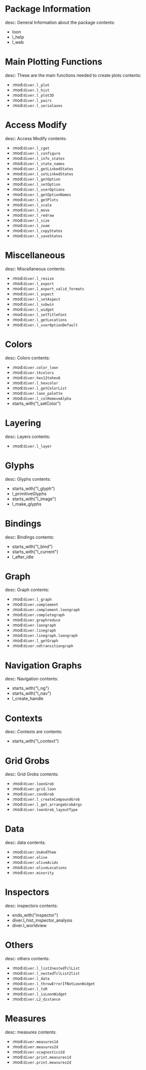 # Package Information
desc:  General Information about the package
contents:
- loon
- l_help
- l_web

# Main Plotting Functions
desc:  These are the main functions needed to create plots
contents:
- :mod:`diver.l_plot`
- :mod:`diver.l_hist`
- :mod:`diver.l_plot3D`
- :mod:`diver.l_pairs`
- :mod:`diver.l_serialaxes`

# Access Modify
desc: Access Modify
contents:
- :mod:`diver.l_cget`
- :mod:`diver.l_configure`
- :mod:`diver.l_info_states`
- :mod:`diver.l_state_names`
- :mod:`diver.l_getLinkedStates`
- :mod:`diver.l_setLinkedStates`
- :mod:`diver.l_getOption`
- :mod:`diver.l_setOption`
- :mod:`diver.l_userOptions`
- :mod:`diver.l_getOptionNames`
- :mod:`diver.l_getPlots`
- :mod:`diver.l_scale`
- :mod:`diver.l_move`
- :mod:`diver.l_redraw`
- :mod:`diver.l_size`
- :mod:`diver.l_zoom`
- :mod:`diver.l_copyStates`
- :mod:`diver.l_saveStates`

# Miscellaneous
desc: Miscellaneous
contents:
- :mod:`diver.l_resize`
- :mod:`diver.l_export`
- :mod:`diver.l_export_valid_formats`
- :mod:`diver.l_aspect`
- :mod:`diver.l_setAspect`
- :mod:`diver.l_subwin`
- :mod:`diver.l_widget`
- :mod:`diver.l_setTitleFont`
- :mod:`diver.l_getLocations`
- :mod:`diver.l_userOptionDefault`

# Colors
desc: Colors
contents:
- :mod:`diver.color_loon`
- :mod:`diver.tkcolors`
- :mod:`diver.hex12tohex6`
- :mod:`diver.l_hexcolor`
- :mod:`diver.l_getColorList`
- :mod:`diver.loon_palette`
- :mod:`diver.l_colRemoveAlpha`
- starts_with("l_setColor")

# Layering
desc: Layers
contents:
- :mod:`diver.l_layer`


# Glyphs
desc: Glyphs
contents:
- starts_with("l_glyph")
- l_primitiveGlyphs
- starts_with("l_image")
- l_make_glyphs

# Bindings
desc: Bindings
contents:
- starts_with("l_bind")
- starts_with("l_current")
- l_after_idle

# Graph
desc: Graph
contents:
- :mod:`diver.l_graph`
- :mod:`diver.complement`
- :mod:`diver.complement.loongraph`
- :mod:`diver.completegraph`
- :mod:`diver.graphreduce`
- :mod:`diver.loongraph`
- :mod:`diver.linegraph`
- :mod:`diver.linegraph.loongraph`
- :mod:`diver.l_getGraph`
- :mod:`diver.ndtransitiongraph`

# Navigation Graphs
desc: Navigation
contents:
- starts_with("l_ng")
- starts_with("l_nav")
- l_create_handle

# Contexts
desc: Contexts are
contents:
- starts_with("l_context")

# Grid Grobs
desc: Grid Grobs
contents:
- :mod:`diver.loonGrob`
- :mod:`diver.grid.loon`
- :mod:`diver.condGrob`
- :mod:`diver.l_createCompoundGrob`
- :mod:`diver.l_get_arrangeGrobArgs`
- :mod:`diver.loonGrob_layoutType`

# Data
desc: data
contents:
- :mod:`diver.UsAndThem`
- :mod:`diver.olive`
- :mod:`diver.oliveAcids`
- :mod:`diver.oliveLocations`
- :mod:`diver.minority`

# Inspectors
desc: inspectors
contents:
- ends_with("inspector")
- diver.l_hist_inspector_analysis
- diver.l_worldview

# Others
desc: others
contents:
- :mod:`diver.l_list2nestedTclList`
- :mod:`diver.l_nestedTclList2list`
- :mod:`diver.l_data`
- :mod:`diver.l_throwErrorIfNotLoonWidget`
- :mod:`diver.l_toR`
- :mod:`diver.l_isLoonWidget`
- :mod:`diver.L2_distance`

# Measures
desc: measures
contents:
- :mod:`diver.measures1d`
- :mod:`diver.measures2d`
- :mod:`diver.scagnostics2d`
- :mod:`diver.print.measures1d`
- :mod:`diver.print.measures2d`
